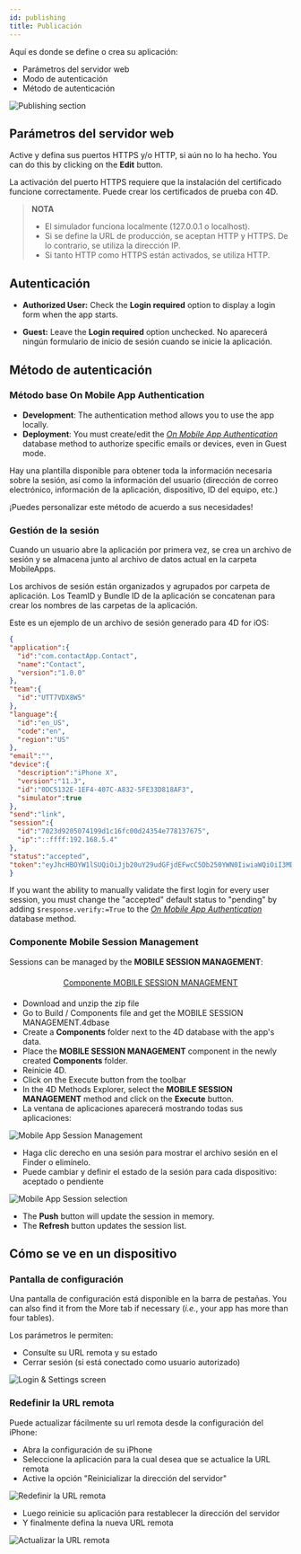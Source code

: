 ```yaml
---
id: publishing
title: Publicación
---
```


Aquí es donde se define o crea su aplicación:

* Parámetros del servidor web
* Modo de autenticación
* Método de autenticación

![Publishing section](assets/en/project-editor/Publishing-section-4D-for-iOS.png)

## Parámetros del servidor web

Active y defina sus puertos HTTPS y/o HTTP, si aún no lo ha hecho. You can do this by clicking on the **Edit** button.

La activación del puerto HTTPS requiere que la instalación del certificado funcione correctamente. Puede crear los certificados de prueba con 4D.

> **NOTA**
> 
> * El simulador funciona localmente (127.0.0.1 o localhost).
> * Si se define la URL de producción, se aceptan HTTP y HTTPS. De lo contrario, se utiliza la dirección IP.
> * Si tanto HTTP como HTTPS están activados, se utiliza HTTP.


## Autenticación

* **Authorized User:** Check the **Login required** option to display a login form when the app starts.

* **Guest:** Leave the **Login required** option unchecked. No aparecerá ningún formulario de inicio de sesión cuando se inicie la aplicación.

## Método de autenticación

### Método base On Mobile App Authentication

* **Development**: The authentication method allows you to use the app locally.
* **Deployment**: You must create/edit the [*On Mobile App Authentication*](https://doc.4d.com/4Dv17R3/4D/17-R3/On-Mobile-App-Authentication-database-method.301-3906587.en.html) database method to authorize specific emails or devices, even in Guest mode.

Hay una plantilla disponible para obtener toda la información necesaria sobre la sesión, así como la información del usuario (dirección de correo electrónico, información de la aplicación, dispositivo, ID del equipo, etc.)

¡Puedes personalizar este método de acuerdo a sus necesidades!

### Gestión de la sesión

Cuando un usuario abre la aplicación por primera vez, se crea un archivo de sesión y se almacena junto al archivo de datos actual en la carpeta MobileApps.

Los archivos de sesión están organizados y agrupados por carpeta de aplicación. Los TeamID y Bundle ID de la aplicación se concatenan para crear los nombres de las carpetas de la aplicación.

Este es un ejemplo de un archivo de sesión generado para 4D for iOS:

```json
{
"application":{
  "id":"com.contactApp.Contact",
  "name":"Contact",
  "version":"1.0.0"
},
"team":{
  "id":"UTT7VDX8W5"
},
"language":{
  "id":"en_US",
  "code":"en",
  "region":"US"
},
"email":"",
"device":{
  "description":"iPhone X",
  "version":"11.3",
  "id":"0DC5132E-1EF4-407C-A832-5FE33D818AF3",
  "simulator":true
},
"send":"link",
"session":{
  "id":"7023d9205074199d1c16fc00d24354e778137675",
  "ip":"::ffff:192.168.5.4"
},
"status":"accepted",
"token":"eyJhcHBOYW1lSUQiOiJjb20uY29udGFjdEFwcC5Db250YWN0IiwiaWQiOiI3MDIzZDkyMDUwNzQxOTlkMWMxNmZjMDBkMjQzNTRlNzc4MTM3Njc1IiwidGVhbUlEIjoiVVRUN1ZEWDhXNSJ9"
}

```

If you want the ability to manually validate the first login for every user session, you must change the "accepted" default status to "pending" by adding `$response.verify:=True` to the [*On Mobile App Authentication*](https://doc.4d.com/4Dv17R3/4D/17-R3/On-Mobile-App-Authentication-database-method.301-3906587.en.html) database method.


### Componente Mobile Session Management

Sessions can be managed by the **MOBILE SESSION MANAGEMENT**:

<div markdown="1" style="text-align: center; margin-top: 20px; margin-bottom: 20px">
<a class="button"
href="https://github.com/4d/Mobile-Session-Management/releases/latest">Componente MOBILE SESSION MANAGEMENT</a>
</div>

* Download and unzip the zip file
* Go to Build / Components file and get the MOBILE SESSION MANAGEMENT.4dbase
* Create a **Components** folder next to the 4D database with the app's data.
* Place the **MOBILE SESSION MANAGEMENT** component in the newly created **Components** folder.
* Reinicie 4D.
* Click on the Execute button from the toolbar
* In the 4D Methods Explorer, select the **MOBILE SESSION MANAGEMENT** method and click on the **Execute** button.
* La ventana de aplicaciones aparecerá mostrando todas sus aplicaciones:

![Mobile App Session Management](assets/en/session-management/Mobile-App-Session-Management.png)

* Haga clic derecho en una sesión para mostrar el archivo sesión en el Finder o elimínelo.
* Puede cambiar y definir el estado de la sesión para cada dispositivo: aceptado o pendiente

![Mobile App Session selection](assets/en/session-management/Mobile-App-Session-Management-selected.png)

* The **Push** button will update the session in memory.
* The **Refresh** button updates the session list.

## Cómo se ve en un dispositivo

### Pantalla de configuración

Una pantalla de configuración está disponible en la barra de pestañas. You can also find it from the More tab if necessary (*i.e.*, your app has more than four tables).

Los parámetros le permiten:

* Consulte su URL remota y su estado
* Cerrar sesión (si está conectado como usuario autorizado)

![Login & Settings screen](assets/en/project-editor/Login-Settings-screen-Publishing-section-4D-for-iOS.png)


### Redefinir la URL remota

Puede actualizar fácilmente su url remota desde la configuración del iPhone:

* Abra la configuración de su iPhone
* Seleccione la aplicación para la cual desea que se actualice la URL remota
* Active la opción "Reinicializar la dirección del servidor"

![Redefinir la URL remota](assets/en/project-editor/Reset-remote-url.png)

* Luego reinicie su aplicación para restablecer la dirección del servidor
* Y finalmente defina la nueva URL remota

![Actualizar la URL remota](assets/en/project-editor/Update-remote-url.png)